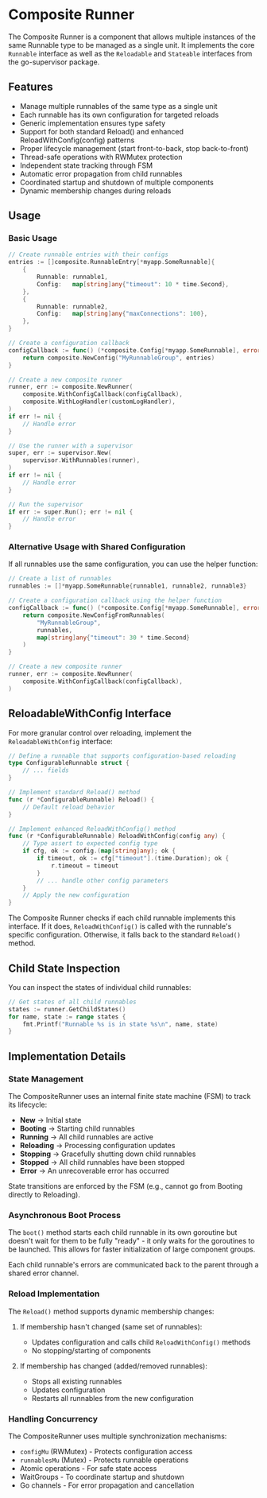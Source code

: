 # Composite Runner

The Composite Runner is a component that allows multiple instances of the same Runnable type to be managed as a single unit. It implements the core `Runnable` interface as well as the `Reloadable` and `Stateable` interfaces from the go-supervisor package.

## Features

- Manage multiple runnables of the same type as a single unit
- Each runnable has its own configuration for targeted reloads
- Generic implementation ensures type safety
- Support for both standard Reload() and enhanced ReloadWithConfig(config) patterns
- Proper lifecycle management (start front-to-back, stop back-to-front)
- Thread-safe operations with RWMutex protection
- Independent state tracking through FSM
- Automatic error propagation from child runnables
- Coordinated startup and shutdown of multiple components
- Dynamic membership changes during reloads

## Usage

### Basic Usage

```go
// Create runnable entries with their configs
entries := []composite.RunnableEntry[*myapp.SomeRunnable]{
    {
        Runnable: runnable1,
        Config:   map[string]any{"timeout": 10 * time.Second},
    },
    {
        Runnable: runnable2,
        Config:   map[string]any{"maxConnections": 100},
    },
}

// Create a configuration callback
configCallback := func() (*composite.Config[*myapp.SomeRunnable], error) {
    return composite.NewConfig("MyRunnableGroup", entries)
}

// Create a new composite runner
runner, err := composite.NewRunner(
    composite.WithConfigCallback(configCallback),
    composite.WithLogHandler(customLogHandler),
)
if err != nil {
    // Handle error
}

// Use the runner with a supervisor
super, err := supervisor.New(
    supervisor.WithRunnables(runner),
)
if err != nil {
    // Handle error
}

// Run the supervisor
if err := super.Run(); err != nil {
    // Handle error
}
```

### Alternative Usage with Shared Configuration

If all runnables use the same configuration, you can use the helper function:

```go
// Create a list of runnables
runnables := []*myapp.SomeRunnable{runnable1, runnable2, runnable3}

// Create a configuration callback using the helper function
configCallback := func() (*composite.Config[*myapp.SomeRunnable], error) {
    return composite.NewConfigFromRunnables(
        "MyRunnableGroup",
        runnables,
        map[string]any{"timeout": 30 * time.Second}
    )
}

// Create a new composite runner
runner, err := composite.NewRunner(
    composite.WithConfigCallback(configCallback),
)
```

## ReloadableWithConfig Interface

For more granular control over reloading, implement the `ReloadableWithConfig` interface:

```go
// Define a runnable that supports configuration-based reloading
type ConfigurableRunnable struct {
    // ... fields
}

// Implement standard Reload() method
func (r *ConfigurableRunnable) Reload() {
    // Default reload behavior
}

// Implement enhanced ReloadWithConfig() method
func (r *ConfigurableRunnable) ReloadWithConfig(config any) {
    // Type assert to expected config type
    if cfg, ok := config.(map[string]any); ok {
        if timeout, ok := cfg["timeout"].(time.Duration); ok {
            r.timeout = timeout
        }
        // ... handle other config parameters
    }
    // Apply the new configuration
}
```

The Composite Runner checks if each child runnable implements this interface. If it does, `ReloadWithConfig()` is called with the runnable's specific configuration. Otherwise, it falls back to the standard `Reload()` method.

## Child State Inspection

You can inspect the states of individual child runnables:

```go
// Get states of all child runnables
states := runner.GetChildStates()
for name, state := range states {
    fmt.Printf("Runnable %s is in state %s\n", name, state)
}
```

## Implementation Details

### State Management

The CompositeRunner uses an internal finite state machine (FSM) to track its lifecycle:

- **New** → Initial state
- **Booting** → Starting child runnables
- **Running** → All child runnables are active
- **Reloading** → Processing configuration updates
- **Stopping** → Gracefully shutting down child runnables
- **Stopped** → All child runnables have been stopped
- **Error** → An unrecoverable error has occurred

State transitions are enforced by the FSM (e.g., cannot go from Booting directly to Reloading).

### Asynchronous Boot Process

The `boot()` method starts each child runnable in its own goroutine but doesn't wait for them to be fully "ready" - it only waits for the goroutines to be launched. This allows for faster initialization of large component groups.

Each child runnable's errors are communicated back to the parent through a shared error channel.

### Reload Implementation

The `Reload()` method supports dynamic membership changes:

1. If membership hasn't changed (same set of runnables):
   - Updates configuration and calls child `ReloadWithConfig()` methods
   - No stopping/starting of components

2. If membership has changed (added/removed runnables):
   - Stops all existing runnables
   - Updates configuration
   - Restarts all runnables from the new configuration

### Handling Concurrency

The CompositeRunner uses multiple synchronization mechanisms:
- `configMu` (RWMutex) - Protects configuration access
- `runnablesMu` (Mutex) - Protects runnable operations
- Atomic operations - For safe state access
- WaitGroups - To coordinate startup and shutdown
- Go channels - For error propagation and cancellation